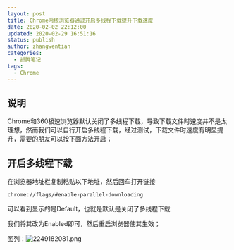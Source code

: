 ```yaml
---
layout: post
title: Chrome内核浏览器通过开启多线程下载提升下载速度
date: 2020-02-02 22:12:00
updated: 2020-02-29 16:51:16
status: publish
author: zhangwentian
categories: 
  - 折腾笔记
tags: 
  - Chrome
---
```



## 说明
Chrome和360极速浏览器默认关闭了多线程下载，导致下载文件时速度并不是太理想，然而我们可以自行开启多线程下载，经过测试，下载文件时速度有明显提升，需要的朋友可以按下面方法开启；
## 开启多线程下载
在浏览器地址栏复制粘贴以下地址，然后回车打开链接

    chrome://flags/#enable-parallel-downloading

可以看到显示的是Default，也就是默认是关闭了多线程下载

我们将其改为Enabled即可，然后重启浏览器使其生效；

图列：![2249182081.png][1]


  [1]: https://xtboke.cn/upload/2020/02/4274077067.png